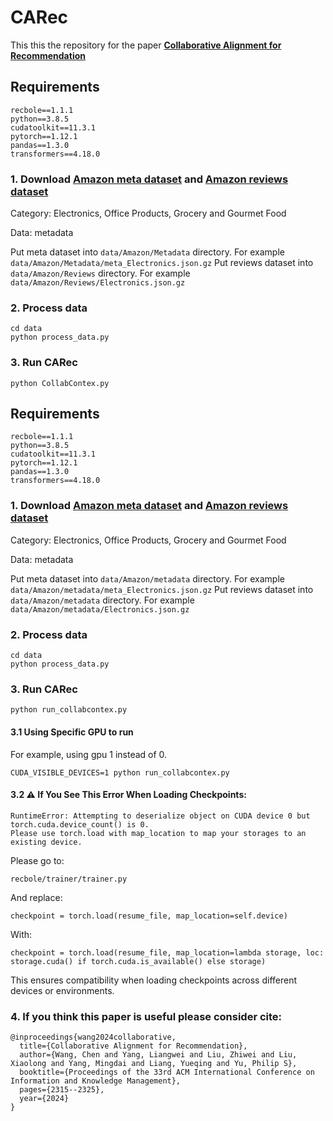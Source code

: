 # CARec

This this the repository for the paper [**Collaborative Alignment for Recommendation**](https://dl.acm.org/doi/abs/10.1145/3627673.3679535)

## Requirements

```
recbole==1.1.1
python==3.8.5
cudatoolkit==11.3.1
pytorch==1.12.1
pandas==1.3.0
transformers==4.18.0
```

### 1. Download [Amazon meta dataset](https://nijianmo.github.io/amazon/index.html) and [Amazon reviews dataset](https://nijianmo.github.io/amazon/index.html)
Category: Electronics, Office Products, Grocery and Gourmet Food

Data: metadata

Put meta dataset into ```data/Amazon/Metadata``` directory. For example ```data/Amazon/Metadata/meta_Electronics.json.gz```
Put reviews dataset into ```data/Amazon/Reviews``` directory. For example ```data/Amazon/Reviews/Electronics.json.gz```

### 2. Process data
```
cd data
python process_data.py
```

### 3. Run CARec
```
python CollabContex.py
```


## Requirements

```
recbole==1.1.1
python==3.8.5
cudatoolkit==11.3.1
pytorch==1.12.1
pandas==1.3.0
transformers==4.18.0
```

### 1. Download [Amazon meta dataset](https://nijianmo.github.io/amazon/index.html) and [Amazon reviews dataset](https://nijianmo.github.io/amazon/index.html)
Category: Electronics, Office Products, Grocery and Gourmet Food

Data: metadata

Put meta dataset into ```data/Amazon/metadata``` directory. For example ```data/Amazon/metadata/meta_Electronics.json.gz```
Put reviews dataset into ```data/Amazon/metadata``` directory. For example ```data/Amazon/metadata/Electronics.json.gz```

### 2. Process data
```
cd data
python process_data.py
```

### 3. Run CARec
```
python run_collabcontex.py
```

#### 3.1 Using Specific GPU to run
For example, using gpu 1 instead of 0.
```
CUDA_VISIBLE_DEVICES=1 python run_collabcontex.py
```

#### 3.2 ⚠️ If You See This Error When Loading Checkpoints:
```
RuntimeError: Attempting to deserialize object on CUDA device 0 but torch.cuda.device_count() is 0.
Please use torch.load with map_location to map your storages to an existing device.
```
Please go to:
```
recbole/trainer/trainer.py
```
And replace:
```
checkpoint = torch.load(resume_file, map_location=self.device)
```
With:
```
checkpoint = torch.load(resume_file, map_location=lambda storage, loc: storage.cuda() if torch.cuda.is_available() else storage)
```
This ensures compatibility when loading checkpoints across different devices or environments.

### 4. If you think this paper is useful please consider cite:
```
@inproceedings{wang2024collaborative,
  title={Collaborative Alignment for Recommendation},
  author={Wang, Chen and Yang, Liangwei and Liu, Zhiwei and Liu, Xiaolong and Yang, Mingdai and Liang, Yueqing and Yu, Philip S},
  booktitle={Proceedings of the 33rd ACM International Conference on Information and Knowledge Management},
  pages={2315--2325},
  year={2024}
}
```
